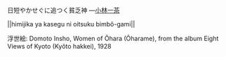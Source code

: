 日短やかせぐに追つく貧乏神
—[小林一茶](https://ja.wikipedia.org/wiki/小林一茶)

||himijika ya kasegu ni oitsuku bimbô-gami||

浮世絵: Domoto Insho, Women of Ôhara (Ôharame), from the album Eight Views of Kyoto (Kyôto hakkei), 1928